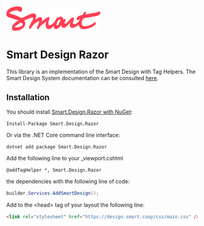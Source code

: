 # ![SmartDesign](art/Smart.logo.svg)

# Smart Design Razor
This library is an implementation of the Smart Design with Tag Helpers.
The Smart Design System documentation can be consulted [here](https://design.smart.coop).
## Installation
You should install [Smart.Design.Razor with NuGet](https://www.nuget.org/packages/Smart.Design.Razor):
    
    Install-Package Smart.Design.Razor
Or via the .NET Core command line interface:
    
    dotnet add package Smart.Design.Razor
Add the following line to your _viewport.cshtml

    @addTagHelper *, Smart.Design.Razor

 the dependencies with the following line of code:
```csharp
builder.Services.AddSmartDesign();
```

Add to the &lt;head> tag of your layout the following line:
```html
<link rel="stylesheet" href="https://design.smart.coop/css/main.css" />
```
